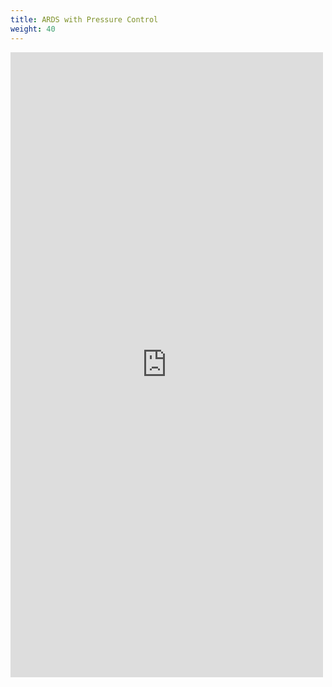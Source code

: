 ```yaml
---
title: ARDS with Pressure Control
weight: 40
---
```


<iframe id='frame' src="https://iculearning.com/api/pc/?compliance=0.02" width="500", height="1000", frameborder="0"></iframe>

<script>
let frame = document.querySelector('#frame')
frame.width = frame.parentElement.clientWidth
</script>

